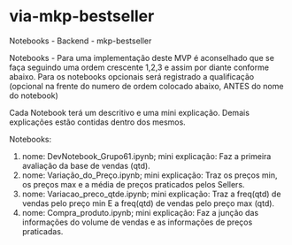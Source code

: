 # via-mkp-bestseller
Notebooks - Backend - mkp-bestseller

Notebooks - Para uma implementação deste MVP é aconselhado que se faça seguindo uma ordem crescente 1,2,3 e assim por diante conforme abaixo.
Para os notebooks opcionais será registrado a qualificação (opcional na frente do numero de ordem colocado abaixo, ANTES do nome do notebook)

Cada Notebook terá um descritivo e uma mini explicação. Demais explicações estão contidas dentro dos mesmos.

Notebooks:
1) nome: DevNotebook_Grupo61.ipynb; mini explicação: Faz a primeira avaliação da base de vendas (qtd).
2) nome: Variação_do_Preço.ipynb;   mini explicação: Traz os preços min, os preços max e a média de preços praticados pelos Sellers.
3) nome: Variacao_preco_qtde.ipynb; mini explicação: Traz a freq(qtd) de vendas pelo preço min E a freq(qtd) de vendas pelo preço max (qtd).
4) nome: Compra_produto.ipynb;      mini explicação: Faz a junção das informações do volume de vendas e as informações de preços praticadas.
